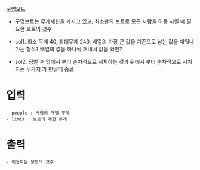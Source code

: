 [구명보트](https://school.programmers.co.kr/learn/courses/30/lessons/42885)

- 구명보트는 무게제한을 가지고 있고, 최소한의 보트로 모든 사람을 이동 시킬 때 필요한 보트의 갯수

- sol1. 최소 무게 40, 최대무게 240, 배열의 가장 큰 값을 기준으로 남는 값을 채워나가는 형식? 배열의 값을 하나씩 꺼내서 값을 확인?
- sol2. 정렬 후 앞에서 부터 순차적으로 서치하는 것과 뒤에서 부터 순차적으로 서치하는 두가지 가 만날때 종료

# 입력
    - people : 사람의 개별 무게
    - limit : 보트의 제한 무게

# 출력
    - 이용하는 보트의 갯수